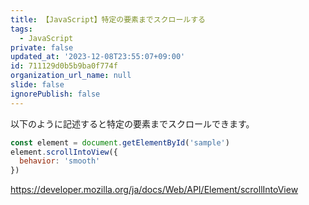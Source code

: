 ```yaml
---
title: 【JavaScript】特定の要素までスクロールする
tags:
  - JavaScript
private: false
updated_at: '2023-12-08T23:55:07+09:00'
id: 711129d0b5b9ba0f774f
organization_url_name: null
slide: false
ignorePublish: false
---
```

以下のように記述すると特定の要素までスクロールできます。

```js
const element = document.getElementById('sample')
element.scrollIntoView({  
  behavior: 'smooth'  
})
```

https://developer.mozilla.org/ja/docs/Web/API/Element/scrollIntoView
